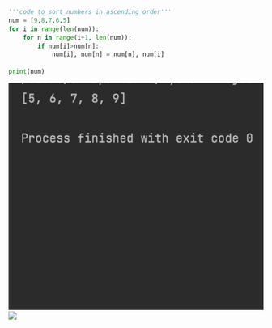 ```.py
'''code to sort numbers in ascending order'''
num = [9,8,7,6,5]
for i in range(len(num)):
    for n in range(i+1, len(num)):
        if num[i]>num[n]:
            num[i], num[n] = num[n], num[i]

print(num)
```
![](quiz_pic44.png)
![](IMG_B34189265A75-1.jpeg)
